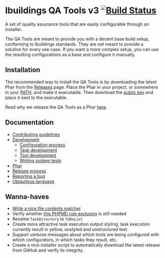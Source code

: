 # Ibuildings QA Tools v3 [![Build Status](https://travis-ci.com/ibuildingsnl/qa-tools-v3.svg?token=JEaBsbhAuRqMRnCxyjuy&branch=master)](https://travis-ci.com/ibuildingsnl/qa-tools-v3)
A set of quality assurance tools that are easily configurable through an installer.

The QA Tools are meant to provide you with a decent base build setup, conforming to Ibuildings standards. 
They are not meant to provide a solution for every use case. If you want a more complex setup,
you can use the resulting configurations as a base and configure it manually.

## Installation

The recommended way to install the QA Tools is by downloading the latest Phar
from the [Releases][github-qa-releases] page. Place the Phar in your project, or
somewhere in your [PATH][path], and make it executable. Then download the
[public key][public-key] and place it next to the executable.

Read why we release the QA Tools as a Phar [here](phar.md).

[github-qa-releases]: https://github.com/ibuildingsnl/qa-tools-v3/releases
[path]: https://en.wikipedia.org/wiki/PATH_(variable)
[public-key]: build/release/qa-tools.phar.pubkey

## Documentation

 * [Contributing guidelines](CONTRIBUTING.md)
 * [Development](docs/development.md)
    * [Configuration process](docs/development/configuration-process.md)
    * [Task development](docs/development/task-development.md)
    * [Tool development](docs/development/tool-development.md)
    * [Writing system tests](docs/development/writing-system-tests.md)
 * [Phar](docs/phar.md)
 * [Release process](docs/release-process.md)
 * [Reporting a bug](docs/reporting-a-bug.md)
 * [Ubiquitous language](docs/ubiquitous-language.md)

## Wanna-haves

 * [Write a nice file contents matcher](https://github.com/ibuildingsnl/qa-tools-v3/blob/061e357c07d24e4ad217fffa545015f8e79cfbac/tests/unit/Tool/PhpMd/Configurator/PhpMdConfiguratorTest.php#L74-L80)
 * Verify whether [this PHPMD rule exclusion](https://github.com/ibuildingsnl/qa-tools-v3/blob/061e357c07d24e4ad217fffa545015f8e79cfbac/src/Tool/PhpMd/Resources/templates/phpmd-default.xml.twig#L20-L23) is still needed
 * Rename `TaskDirectory` to `ToDoList`
 * Create more attractive task execution output styling; task execution currently result in yellow, unstyled and unstructured text.
 * Support verbose messages about which tools are being configured with which configurators, in which tasks they result, etc.
 * Create a nice installer script to automatically download the latest release from GitHub and verify its integrity.
